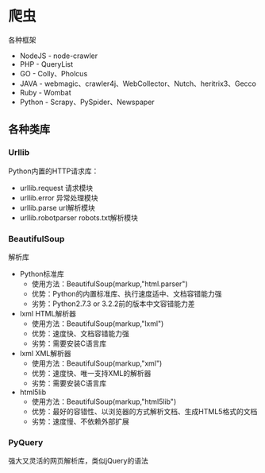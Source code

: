 # 爬虫

各种框架
- NodeJS - node-crawler
- PHP - QueryList
- GO - Colly、Pholcus
- JAVA - webmagic、crawler4j、WebCollector、Nutch、heritrix3、Gecco
- Ruby - Wombat
- Python - Scrapy、PySpider、Newspaper 

## 各种类库

### Urllib

Python内置的HTTP请求库：
- urllib.request  请求模块
- urllib.error  异常处理模块
- urllib.parse  url解析模块
- urllib.robotparser  robots.txt解析模块

### BeautifulSoup

解析库
- Python标准库
    - 使用方法：BeautifulSoup(markup,"html.parser")
    - 优势：Python的内置标准库、执行速度适中、文档容错能力强
    - 劣势：Python2.7.3 or 3.2.2前的版本中文容错能力差
- lxml HTML解析器
    - 使用方法：BeautifulSoup(markup,"lxml")
    - 优势：速度快、文档容错能力强
    - 劣势：需要安装C语言库
- lxml XML解析器
    - 使用方法：BeautifulSoup(markup,"xml")
    - 优势：速度快、唯一支持XML的解析器
    - 劣势：需要安装C语言库
- html5lib
    - 使用方法：BeautifulSoup(markup,"html5lib")
    - 优势：最好的容错性、以浏览器的方式解析文档、生成HTML5格式的文档
    - 劣势：速度慢、不依赖外部扩展

### PyQuery

强大又灵活的网页解析库，类似jQuery的语法















